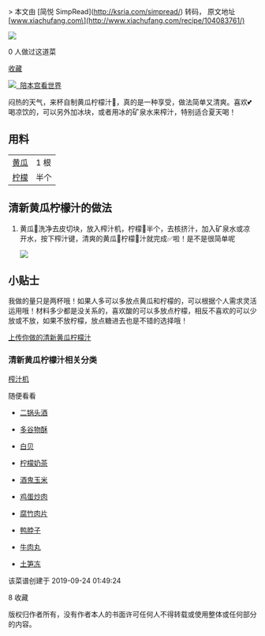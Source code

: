 \> 本文由 \[简悦 SimpRead\](http://ksria.com/simpread/) 转码， 原文地址 \[www.xiachufang.com\](http://www.xiachufang.com/recipe/104083761/)

![](http://i2.chuimg.com/4e59d2c7f8d744a6b3df47e916c2bc1b_750w_600h.jpg?imageView2/2/w/660/interlace/1/q/90)

0 人做过这道菜

[收藏](http://www.xiachufang.com/auth/login/?path=/recipe/104083761/)

 [![](http://i2.chuimg.com/953aabd02f2811e7947d0242ac110002_160w_160h.jpg?imageView2/1/w/60/h/60/interlace/1/q/90)  陪本宫看世界](http://www.xiachufang.com/cook/113420552/ "陪本宫看世界的厨房") 

闷热的天气，来杯自制黄瓜柠檬汁🍹，真的是一种享受，做法简单又清爽。喜欢💕喝凉饮的，可以另外加冰块，或者用冰的矿泉水来榨汁，特别适合夏天喝！

用料  
----

<table><tbody><tr><td><a href="http://www.xiachufang.com/category/1364/">黄瓜</a></td><td>1 根</td></tr><tr><td><a href="http://www.xiachufang.com/category/1299/">柠檬</a></td><td>半个</td></tr></tbody></table>

清新黄瓜柠檬汁的做法  
------------

1.  黄瓜🥒洗净去皮切块，放入榨汁机，柠檬🍋半个，去核挤汁，加入矿泉水或凉开水，按下榨汁键，清爽的黄瓜🥒柠檬🍋汁就完成✅啦！是不是很简单呢
    
    ![](http://i2.chuimg.com/7580dfde32c5473da2f19f7d8bd27f3a_750w_1000h.jpg?imageView2/2/w/300/interlace/1/q/90)

小贴士
---

我做的量只是两杯哦！如果人多可以多放点黄瓜和柠檬的，可以根据个人需求灵活运用哦！材料多少都是没关系的，喜欢酸的可以多放点柠檬，相反不喜欢的可以少放或不放，如果不放柠檬，放点糖进去也是不错的选择哦！

[上传你做的清新黄瓜柠檬汁](http://www.xiachufang.com/recipe/104083761/create_dish/)

### 清新黄瓜柠檬汁相关分类

[榨汁机](http://www.xiachufang.com/category/52391/ "榨汁机的做法")

随便看看

*   [二锅头酒](http://www.xiachufang.com/category/2352/ "二锅头酒的做法")
*   [多谷物酥](http://www.xiachufang.com/category/1023463/ "多谷物酥的做法")
*   [白贝](http://www.xiachufang.com/category/1013368/ "白贝的做法")
*   [柠檬奶茶](http://www.xiachufang.com/category/1028488/ "柠檬奶茶的做法")
*   [酒鬼玉米](http://www.xiachufang.com/category/1007749/ "酒鬼玉米的做法")

*   [鸡蛋炒肉](http://www.xiachufang.com/category/1028198/)
*   [腐竹肉片](http://www.xiachufang.com/category/1011754/)
*   [鸭脖子](http://www.xiachufang.com/category/1012251/)
*   [牛肉丸](http://www.xiachufang.com/category/1000296/)
*   [土笋冻](http://www.xiachufang.com/category/1018688/)

该菜谱创建于 2019-09-24 01:49:24

8 收藏

版权归作者所有，没有作者本人的书面许可任何人不得转载或使用整体或任何部分的内容。
